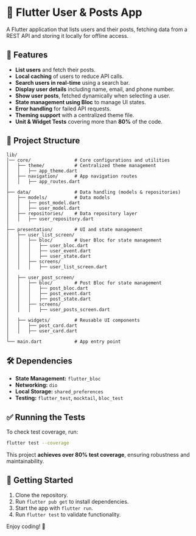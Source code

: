 # 📱 Flutter User & Posts App

A Flutter application that lists users and their posts, fetching data from a REST API and storing it locally for offline access.

## 🚀 Features
- **List users** and fetch their posts.
- **Local caching** of users to reduce API calls.
- **Search users in real-time** using a search bar.
- **Display user details** including name, email, and phone number.
- **Show user posts**, fetched dynamically when selecting a user.
- **State management using Bloc** to manage UI states.
- **Error handling** for failed API requests.
- **Theming support** with a centralized theme file.
- **Unit & Widget Tests** covering more than **80%** of the code.

## 📂 Project Structure
```
lib/
│── core/                # Core configurations and utilities
│   ├── theme/           # Centralized theme management
│   │   ├── app_theme.dart
│   ├── navigation/      # App navigation routes
│   │   ├── app_routes.dart
│
├── data/                # Data handling (models & repositories)
│   ├── models/          # Data models
│   │   ├── post_model.dart
│   │   ├── user_model.dart
│   ├── repositories/    # Data repository layer
│   │   ├── user_repository.dart
│
├── presentation/        # UI and state management
│   ├── user_list_screen/
│   │   ├── bloc/        # User Bloc for state management
│   │   │   ├── user_bloc.dart
│   │   │   ├── user_event.dart
│   │   │   ├── user_state.dart
│   │   ├── screens/
│   │   │   ├── user_list_screen.dart
│
│   ├── user_post_screen/
│   │   ├── bloc/        # Post Bloc for state management
│   │   │   ├── post_bloc.dart
│   │   │   ├── post_event.dart
│   │   │   ├── post_state.dart
│   │   ├── screens/
│   │   │   ├── user_posts_screen.dart
│
│   ├── widgets/         # Reusable UI components
│   │   ├── post_card.dart
│   │   ├── user_card.dart
│
└── main.dart            # App entry point
```

## 🛠️ Dependencies
- **State Management:** `flutter_bloc`
- **Networking:** `dio`
- **Local Storage:** `shared_preferences`
- **Testing:** `flutter_test`, `mocktail`, `bloc_test`

## ✅ Running the Tests
To check test coverage, run:
```sh
flutter test --coverage
```
This project **achieves over 80% test coverage**, ensuring robustness and maintainability.

## 📌 Getting Started
1. Clone the repository.
2. Run `flutter pub get` to install dependencies.
3. Start the app with `flutter run`.
4. Run `flutter test` to validate functionality.

Enjoy coding! 🚀

